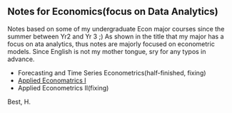 ## Notes for Economics(focus on Data Analytics)

Notes based on some of my undergraduate Econ major courses since the summer between Yr2 and Yr 3 ;) As shown in the title that my major has a focus on ata analytics, thus notes are majorly focused on econometric models. Since English is not my mother tongue, sry for any typos in advance.

- Forecasting and Time Series Econometrics(half-finished, fixing)
- [Applied Economatrics I](https://github.com/HaoyueTan/Notes_for_Economics/blob/main/Applied%20Economatrics%20I%20%26%20II/ECO375%20Lecture%20Notes.pdf) 
- Applied Econometrics II(fixing)

Best,
H.
